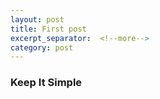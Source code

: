 ```yaml
---
layout: post
title: First post
excerpt_separator:  <!--more-->
category: post
---
```


### Keep It Simple

